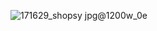 ![171629_shopsy jpg@1200w_0e](https://github.com/user-attachments/assets/584af0f9-9a3f-4092-9dd0-c3c990d2dbd0)
